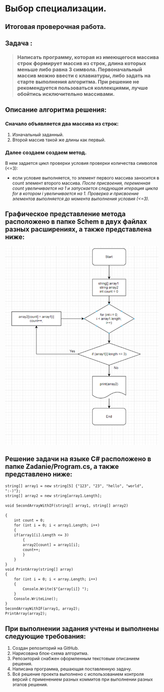 # Выбор специализации.
## Итоговая проверочная работа.
## Задача : 
> ### Написать программу, которая из имеющегося массива строк формирует массив из строк, длина которых меньше либо равна 3 символа. Первоначальный массив можно ввести с клавиатуры, либо задать на старте выполнения алгоритма. При решение не рекомендуется пользоваться коллекциями, лучше обойтись исключительно массивами.
## Описание алгоритма решения:
### Сначало объявляется два массива из строк: 
1. Изначальный заданный. 
2. Второй массив такой же длины как первый. 
### Далее создаем создаем метод.
В нем задается цикл проверки условия  проверки количества символов (<=3):
- если условие выполняется, то элемент первого массива заносится в count элемент второго массива. 
*После присвоения, переменная count увеличивается  на 1 и запускается следующая итерация цикла for в котором i увеличивается на 1. Проверка и присвоение элементов выполняется до момента выполнения условия (<=3).*

## Графическое представление метода расположено в папке Schem в двух файлах разных расширениях, а также представлена ниже:

<img src="Shema.png" width="500"/>

## Решение задачи на языке C# расположено в папке Zadanie/Program.cs, а  также представлено ниже:
```
string[] array1 = new string[5] {"123", "23", "hello", "world", ":-)"};
string[] array2 = new string[array1.Length];

void SecondArrayWithIF(string[] array1, string[] array2)

{
    int count = 0;
    for (int i = 0; i < array1.Length; i++)
    {
    if(array1[i].Length <= 3)
        {
        array2[count] = array1[i];
        count++;
        }
    }
}
void PrintArray(string[] array)
{
    for (int i = 0; i < array.Length; i++)
    {
        Console.Write($"{array[i]} ");
    }
    Console.WriteLine();
}
SecondArrayWithIF(array1, array2);
PrintArray(array2);
```
## При выполнении задания учтены и выполнены следующие требования:
1. Создан репозиторий на GitHub.
2. Нарисована блок-схема алгоритма.
3. Репозиторий снабжен оформленным текстовым описанием решения.
4. Написана программа, решающая поставленную задачу.
5. Всё решение проекта выполнено с использованием контроля версий с применением разных коммитов при выполнении разных этапов решения.

